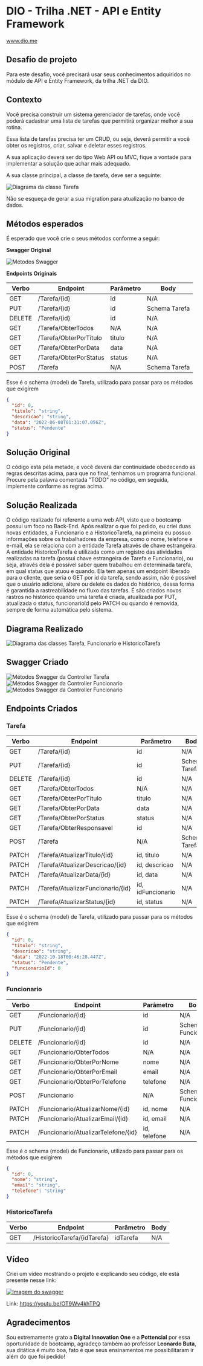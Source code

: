 # DIO - Trilha .NET - API e Entity Framework
www.dio.me

## Desafio de projeto
Para este desafio, você precisará usar seus conhecimentos adquiridos no módulo de API e Entity Framework, da trilha .NET da DIO.

## Contexto
Você precisa construir um sistema gerenciador de tarefas, onde você poderá cadastrar uma lista de tarefas que permitirá organizar melhor a sua rotina.

Essa lista de tarefas precisa ter um CRUD, ou seja, deverá permitir a você obter os registros, criar, salvar e deletar esses registros.

A sua aplicação deverá ser do tipo Web API ou MVC, fique a vontade para implementar a solução que achar mais adequado.

A sua classe principal, a classe de tarefa, deve ser a seguinte:

![Diagrama da classe Tarefa](Imagens/diagrama.png)

Não se esqueça de gerar a sua migration para atualização no banco de dados.

## Métodos esperados
É esperado que você crie o seus métodos conforme a seguir:


**Swagger Original**


![Métodos Swagger](Imagens/swagger.png)


**Endpoints Originais**


| Verbo  | Endpoint                | Parâmetro | Body          |
|--------|-------------------------|-----------|---------------|
| GET    | /Tarefa/{id}            | id        | N/A           |
| PUT    | /Tarefa/{id}            | id        | Schema Tarefa |
| DELETE | /Tarefa/{id}            | id        | N/A           |
| GET    | /Tarefa/ObterTodos      | N/A       | N/A           |
| GET    | /Tarefa/ObterPorTitulo  | titulo    | N/A           |
| GET    | /Tarefa/ObterPorData    | data      | N/A           |
| GET    | /Tarefa/ObterPorStatus  | status    | N/A           |
| POST   | /Tarefa                 | N/A       | Schema Tarefa |

Esse é o schema (model) de Tarefa, utilizado para passar para os métodos que exigirem

```json
{
  "id": 0,
  "titulo": "string",
  "descricao": "string",
  "data": "2022-06-08T01:31:07.056Z",
  "status": "Pendente"
}
```


## Solução Original
O código está pela metade, e você deverá dar continuidade obedecendo as regras descritas acima, para que no final, tenhamos um programa funcional. Procure pela palavra comentada "TODO" no código, em seguida, implemente conforme as regras acima.

## Solução Realizada
O código realizado foi referente a uma web API, visto que o bootcamp possui um foco no Back-End.
Após realizar o que foi pedido, eu criei duas novas entidades, a Funcionario e a HistoricoTarefa, na primeira eu possuo informações sobre os trabalhadores da empresa, como o nome, telefone e e-mail, ela se relaciona com a entidade Tarefa através de chave estrangeira.
A entidade HistoricoTarefa é utilizada como um registro das atividades realizadas na tarefa (possui chave estrangeira de Tarefa e Funcionario), ou seja, através dela é possível saber quem trabalhou em determinada tarefa, em qual status que atuou e quando. Ela tem apenas um endpoint liberado para o cliente, que seria o GET por id da tarefa, sendo assim, não é possível que o usuário adicione, altere ou delete os dados do histórico, dessa forma é garantida a rastreabilidade no fluxo das tarefas.
É são criados novos rastros no histórico quando uma tarefa é criada, atualizada por PUT, atualizada o status, funcionarioId pelo PATCH ou quando é removida, sempre de forma automática pelo sistema. 

## Diagrama Realizado
![Diagrama das classes Tarefa, Funcionario e HistoricoTarefa](Imagens/diagrama_api.png)

## Swagger Criado
![Métodos Swagger da Controller Tarefa](Imagens/swagger_tarefa.png)
![Métodos Swagger da Controller Funcionario](Imagens/swagger_funcionario.png)
![Métodos Swagger da Controller Funcionario](Imagens/swagger_historico_tarefa.png)

## Endpoints Criados

### Tarefa

| Verbo  | Endpoint                          | Parâmetro         | Body          |
|--------|-----------------------------------|-------------------|---------------|
| GET    | /Tarefa/{id}                      | id                | N/A           |
| PUT    | /Tarefa/{id}                      | id                | Schema Tarefa |
| DELETE | /Tarefa/{id}                      | id                | N/A           |
| GET    | /Tarefa/ObterTodos                | N/A               | N/A           |
| GET    | /Tarefa/ObterPorTitulo            | titulo            | N/A           |
| GET    | /Tarefa/ObterPorData              | data              | N/A           |
| GET    | /Tarefa/ObterPorStatus            | status            | N/A           |
| GET    | /Tarefa/ObterResponsavel          | id                | N/A           |
| POST   | /Tarefa                           | N/A               | Schema Tarefa |
| PATCH  | /Tarefa/AtualizarTitulo/{id}      | id, titulo        | N/A           |
| PATCH  | /Tarefa/AtualizarDescricao/{id}   | id, descricao     | N/A           |
| PATCH  | /Tarefa/AtualizarData/{id}        | id, data          | N/A           |
| PATCH  | /Tarefa/AtualizarFuncionario/{id} | id, idFuncionario | N/A           |
| PATCH  | /Tarefa/AtualizarStatus/{id}      | id, status        | N/A           |

Esse é o schema (model) de Tarefa, utilizado para passar para os métodos que exigirem

```json
{
  "id": 0,
  "titulo": "string",
  "descricao": "string",
  "data": "2022-10-18T00:46:28.447Z",
  "status": "Pendente",
  "funcionarioId": 0
}
```

### Funcionario

| Verbo  | Endpoint                             | Parâmetro     | Body               |
|--------|--------------------------------------|---------------|--------------------|
| GET    | /Funcionario/{id}                    | id            | N/A                |
| PUT    | /Funcionario/{id}                    | id            | Schema Funcionario |
| DELETE | /Funcionario/{id}                    | id            | N/A                |
| GET    | /Funcionario/ObterTodos              | N/A           | N/A                |
| GET    | /Funcionario/ObterPorNome            | nome          | N/A                |
| GET    | /Funcionario/ObterPorEmail           | email         | N/A                |
| GET    | /Funcionario/ObterPorTelefone        | telefone      | N/A                |
| POST   | /Funcionario                         | N/A           | Schema Funcionario |
| PATCH  | /Funcionario/AtualizarNome/{id}      | id, nome      | N/A                |
| PATCH  | /Funcionario/AtualizarEmail/{id}     | id, email     | N/A                |
| PATCH  | /Funcionario/AtualizarTelefone/{id}  | id, telefone  | N/A                |

Esse é o schema (model) de Funcionario, utilizado para passar para os métodos que exigirem

```json
{
  "id": 0,
  "nome": "string",
  "email": "string",
  "telefone": "string"
}
```

### HistoricoTarefa

| Verbo  | Endpoint                             | Parâmetro     | Body               |
|--------|--------------------------------------|---------------|--------------------|
| GET    | /HistoricoTarefa/{idTarefa}          | idTarefa      | N/A                |

## Vídeo

Criei um vídeo mostrando o projeto e explicando seu código, ele está presente nesse link:

[![Imagem do swagger](Imagens/imagem-youtube.png)](https://youtu.be/OT9Wv4khTPQ)

Link: https://youtu.be/OT9Wv4khTPQ

## Agradecimentos

Sou extremamente grato a **Digital Innovation One** e a **Pottencial** por essa oportunidade de bootcamp, agradeço também ao professor **Leonardo Buta**, sua ditática é muito boa, fato é que seus ensinamentos me possibilitaram ir além do que foi pedido!